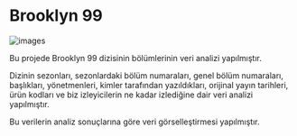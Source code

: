 # Brooklyn 99 

![images](https://github.com/Irem-Oner/Brooklyn_99-/assets/169664398/6fca934a-248a-4449-9865-aeb459c1d18d)

Bu projede Brooklyn 99 dizisinin bölümlerinin veri analizi yapılmıştır.

Dizinin sezonları, sezonlardaki bölüm numaraları, genel bölüm numaraları, başlıkları, yönetmenleri, kimler tarafından yazıldıkları, orijinal yayın tarihleri, ürün kodları ve biz izleyicilerin ne kadar izlediğine dair veri analizi yapılmıştır.

Bu verilerin  analiz sonuçlarına göre veri görselleştirmesi yapılmıştır.
